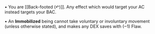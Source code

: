 • You are [[Back-footed (↶)]]. Any effect which would target your AC instead targets your BAC.

• An **Immobilized** being cannot take voluntary or involuntary movement (unless otherwise stated), and makes any DEX saves with (‒1) Flaw.
